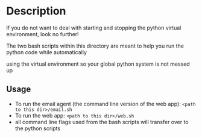 # Description

If you do not want to deal with starting and stopping the python virtual environment, look no further!

The two bash scripts within this directory are meant to help you run the python code while automatically

using the virtual environment so your global python system is not messed up

## Usage

* To run the email agent (the command line version of the web app): `<path to this dir>/email.sh`
* To run the web app: `<path to this dir>/web.sh`
* all command line flags used from the bash scripts will transfer over to the python scripts
